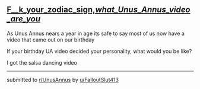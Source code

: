 ## [F__k_your_zodiac_sign,_what_Unus_Annus_video_are_you_](https://www.reddit.com/r/UnusAnnus/comments/jrkhno/fk_your_zodiac_sign_what_unus_annus_video_are_you/)
As Unus Annus nears a year in age its safe to say most of us now have a video that came out on our birthday

If your birthday UA video decided your personality, what would you be like?

I got the salsa dancing video

---

submitted to [r/UnusAnnus](https://www.reddit.com/r/UnusAnnus) by [u/FalloutSlut413](https://www.reddit.com/user/FalloutSlut413)
